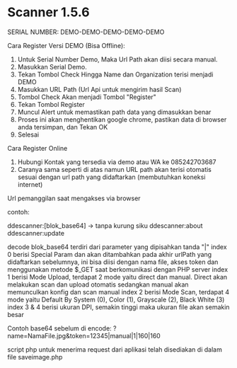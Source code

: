 Scanner 1.5.6
=============

SERIAL NUMBER: DEMO-DEMO-DEMO-DEMO-DEMO

Cara Register Versi DEMO (Bisa Offline):
1. Untuk Serial Number Demo, Maka Url Path akan diisi secara manual.
2. Masukkan Serial Demo.
3. Tekan Tombol Check Hingga Name dan Organization terisi menjadi DEMO
4. Masukkan URL Path (Url Api untuk mengirim hasil Scan)
5. Tombol Check Akan menjadi Tombol "Register"
6. Tekan Tombol Register
7. Muncul Alert untuk memastikan path data yang dimasukkan benar
8. Proses ini akan menghentikan google chrome, pastikan data di browser anda tersimpan, dan Tekan OK
9. Selesai

Cara Register Online
1. Hubungi Kontak yang tersedia via demo atau WA ke 085242703687
2. Caranya sama seperti di atas namun URL path akan terisi otomatis sesuai dengan url path yang didaftarkan (membutuhkan koneksi internet)


Url pemanggilan saat mengakses via browser

contoh:

ddescanner:[blok_base64] -> tanpa kurung siku
ddescanner:about
ddescanner:update

decode blok_base64 terdiri dari parameter yang dipisahkan tanda "|"
index 0 berisi Special Param dan akan ditambahkan pada akhir urlPath yang didaftarkan sebelumnya, ini bisa diisi dengan nama file, akses token dan menggunakan metode $_GET saat berkomunikasi dengan PHP server
index 1 berisi Mode Upload, terdapat 2 mode yaitu direct dan manual. Direct akan melakukan scan dan upload otomatis sedangkan manual akan memunculkan konfig dan scan manual
index 2 berisi Mode Scan, terdapat 4 mode yaitu Default By System (0), Color (1), Grayscale (2), Black White (3)
index 3 & 4 berisi ukuran DPI, semakin tinggi maka ukuran file akan semakin besar 

Contoh base64 sebelum di encode:
?name=NamaFile.jpg&token=12345|manual|1|160|160

script php untuk menerima request dari aplikasi telah disediakan di dalam file saveimage.php
